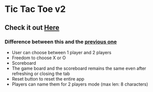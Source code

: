 # Tic Tac Toe v2
## Check it out [Here](https://its-me-sv.github.io/Tic-Tac-Toe-v2/)
### Difference between this and the [previous one](https://its-me-sv.github.io/React-AI-Enabled-Tic-Tac-Toe/)
* User can choose between 1 player and 2 players
* Freedom to choose X or O
* Scoreboard
* The game board and the scoreboard remains the same even after refreshing or closing the tab
* Reset button to reset the entire app
* Players can name them for 2 players mode (max len: 8 characters)